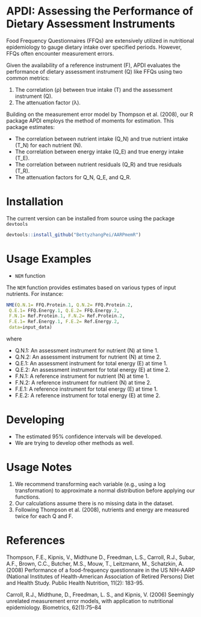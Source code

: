 #  APDI: Assessing the Performance of Dietary Assessment Instruments
Food Frequency Questionnaires (FFQs) are extensively utilized in nutritional epidemiology to gauge dietary intake over specified periods. However, FFQs often encounter measurement errors. 

Given the availability of a reference instrument (F), APDI evaluates the performance of dietary assessment  instrument (Q) like FFQs using two common metrics:
1. The correlation (ρ) between true intake (T) and the assessment instrument (Q).
2. The attenuation factor (λ).

Building on the measurement error model by Thompson et al. (2008), our R package APDI employs the method of moments for estimation. This package estimates:
- The correlation between nutrient intake (Q_N) and true nutrient intake (T_N) for each nutrient (N).
- The correlation between energy intake (Q_E) and true energy intake (T_E).   
- The correlation between nutrient residuals (Q_R) and true residuals (T_R).
- The attenuation factors for Q_N, Q_E, and Q_R.

# Installation
The current version can be installed from source using the package `devtools`
```r
devtools::install_github("BettyzhangPei/AARPmemR")
```

# Usage Examples
- `NEM` function

The `NEM` function provides estimates based on various types of input nutrients. For instance:
```r
NME(Q.N.1= FFQ.Protein.1, Q.N.2= FFQ.Protein.2,
 Q.E.1= FFQ.Energy.1, Q.E.2= FFQ.Energy.2,
 F.N.1= Ref.Protein.1, F.N.2= Ref.Protein.2,
 F.E.1= Ref.Energy.1, F.E.2= Ref.Energy.2,
 data=input_data)
```
where
- Q.N.1: An assessment instrument for nutrient (N) at time 1.
- Q.N.2: An assessment instrument for nutrient (N) at time 2.
- Q.E.1: An assessment instrument for total energy (E) at time 1.
- Q.E.2: An assessment instrument for total energy (E) at time 2.
- F.N.1: A reference instrument for nutrient (N) at time 1.
- F.N.2: A reference instrument for nutrient (N) at time 2.
- F.E.1: A reference instrument for total energy (E) at time 1.
- F.E.2: A reference instrument for total energy (E) at time 2.

# Developing
- The estimated 95% confidence intervals will be developed.
- We are trying to develop other methods as well.

# Usage Notes
1. We recommend transforming each variable (e.g., using a log transformation) to approximate a normal distribution before applying our functions.
2. Our calculations assume there is no missing data in the dataset.
3. Following Thompson et al. (2008), nutrients and energy are measured twice for each Q and F.
   
# References
Thompson, F.E., Kipnis, V., Midthune D., Freedman, L.S., Carroll, R.J., Subar, A.F., Brown, C.C., Butcher, M.S., Mouw, T., Leitzmann, M., Schatzkin, A.(2008) Performance of a food-frequency questionnaire in the US NIH-AARP (National Institutes of Health-American Association of Retired Persons) Diet and Health Study. Public Health Nutrition, 11(2): 183-95.

Carroll, R.J., Midthune, D., Freedman, L. S., and Kipnis, V. (2006) Seemingly unrelated measurement error models,
with application to nutritional epidemiology. Biometrics, 62(1):75–84
   
